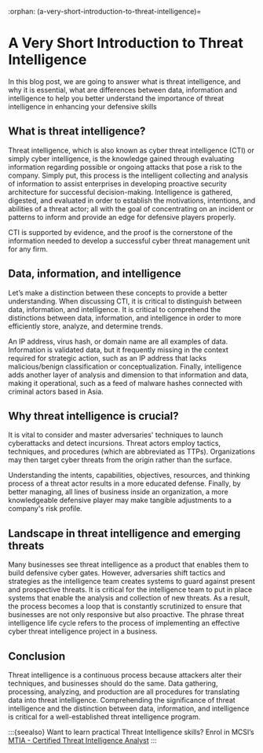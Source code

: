 :orphan:
(a-very-short-introduction-to-threat-intelligence)=
# A Very Short Introduction to Threat Intelligence
 
In this blog post, we are going to answer what is threat intelligence, and why it is essential, what are differences between data, information and intelligence to help you better understand the importance of threat intelligence in enhancing your defensive skills

## What is threat intelligence?

Threat intelligence, which is also known as cyber threat intelligence (CTI) or simply cyber intelligence, is the knowledge gained through evaluating information regarding possible or ongoing attacks that pose a risk to the company. Simply put, this process is the intelligent collecting and analysis of information to assist enterprises in developing proactive security architecture for successful decision-making. Intelligence is gathered, digested, and evaluated in order to establish the motivations, intentions, and abilities of a threat actor; all with the goal of concentrating on an incident or patterns to inform and provide an edge for defensive players properly.

CTI is supported by evidence, and the proof is the cornerstone of the information needed to develop a successful cyber threat management unit for any firm.

## Data, information, and intelligence

Let’s make a distinction between these concepts to provide a better understanding. When discussing CTI, it is critical to distinguish between data, information, and intelligence. It is critical to comprehend the distinctions between data, information, and intelligence in order to more efficiently store, analyze, and determine trends.

An IP address, virus hash, or domain name are all examples of data. Information is validated data, but it frequently missing in the context required for strategic action, such as an IP address that lacks malicious/benign classification or conceptualization. Finally, intelligence adds another layer of analysis and dimension to that information and data, making it operational, such as a feed of malware hashes connected with criminal actors based in Asia.

## Why threat intelligence is crucial?

It is vital to consider and master adversaries' techniques to launch cyberattacks and detect incursions. Threat actors employ tactics, techniques, and procedures (which are abbreviated as TTPs). Organizations may then target cyber threats from the origin rather than the surface.

Understanding the intents, capabilities, objectives, resources, and thinking process of a threat actor results in a more educated defense. Finally, by better managing, all lines of business inside an organization, a more knowledgeable defensive player may make tangible adjustments to a company's risk profile.

## Landscape in threat intelligence and emerging threats

Many businesses see threat intelligence as a product that enables them to build defensive cyber gates. However, adversaries shift tactics and strategies as the intelligence team creates systems to guard against present and prospective threats.
It is critical for the intelligence team to put in place systems that enable the analysis and collection of new threats. As a result, the process becomes a loop that is constantly scrutinized to ensure that businesses are not only responsive but also proactive. The phrase threat intelligence life cycle refers to the process of implementing an effective cyber threat intelligence project in a business.

## Conclusion

Threat intelligence is a continuous process because attackers alter their techniques, and businesses should do the same. Data gathering, processing, analyzing, and production are all procedures for translating data into threat intelligence. Comprehending the significance of threat intelligence and the distinction between data, information, and intelligence is critical for a well-established threat intelligence program.

:::{seealso}
Want to learn practical Threat Intelligence skills? Enrol in MCSI’s [MTIA - Certified Threat Intelligence Analyst](https://www.mosse-institute.com/certifications/mtia-certified-threat-intelligence-analyst.html)
:::